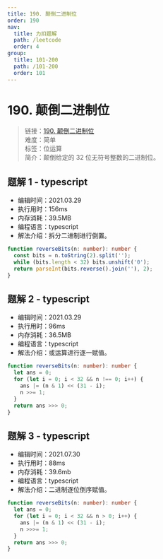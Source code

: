 ```yaml
---
title: 190. 颠倒二进制位
order: 190
nav:
  title: 力扣题解
  path: /leetcode
  order: 4
group:
  title: 101-200
  path: /101-200
  order: 101
---
```


# 190. 颠倒二进制位

> 链接：[190. 颠倒二进制位](https://leetcode-cn.com/problems/reverse-bits/)  
> 难度：简单  
> 标签：位运算  
> 简介：颠倒给定的 32 位无符号整数的二进制位。

## 题解 1 - typescript

- 编辑时间：2021.03.29
- 执行用时：156ms
- 内存消耗：39.5MB
- 编程语言：typescript
- 解法介绍：拆分二进制进行倒置。

```typescript
function reverseBits(n: number): number {
  const bits = n.toString(2).split('');
  while (bits.length < 32) bits.unshift('0');
  return parseInt(bits.reverse().join(''), 2);
}
```

## 题解 2 - typescript

- 编辑时间：2021.03.29
- 执行用时：96ms
- 内存消耗：36.5MB
- 编程语言：typescript
- 解法介绍：或运算进行逐一赋值。

```typescript
function reverseBits(n: number): number {
  let ans = 0;
  for (let i = 0; i < 32 && n !== 0; i++) {
    ans |= (n & 1) << (31 - i);
    n >>= 1;
  }
  return ans >>> 0;
}
```

## 题解 3 - typescript

- 编辑时间：2021.07.30
- 执行用时：88ms
- 内存消耗：39.6mb
- 编程语言：typescript
- 解法介绍：二进制逐位倒序赋值。

```typescript
function reverseBits(n: number): number {
  let ans = 0;
  for (let i = 0; i < 32 && n > 0; i++) {
    ans |= (n & 1) << (31 - i);
    n >>>= 1;
  }
  return ans >>> 0;
}
```
